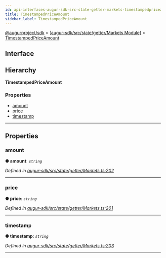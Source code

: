```yaml
---
id: api-interfaces-augur-sdk-src-state-getter-markets-timestampedpriceamount
title: TimestampedPriceAmount
sidebar_label: TimestampedPriceAmount
---
```


[@augurproject/sdk](api-readme.md) > [[augur-sdk/src/state/getter/Markets Module]](api-modules-augur-sdk-src-state-getter-markets-module.md) > [TimestampedPriceAmount](api-interfaces-augur-sdk-src-state-getter-markets-timestampedpriceamount.md)

## Interface

## Hierarchy

**TimestampedPriceAmount**

### Properties

* [amount](api-interfaces-augur-sdk-src-state-getter-markets-timestampedpriceamount.md#amount)
* [price](api-interfaces-augur-sdk-src-state-getter-markets-timestampedpriceamount.md#price)
* [timestamp](api-interfaces-augur-sdk-src-state-getter-markets-timestampedpriceamount.md#timestamp)

---

## Properties

<a id="amount"></a>

###  amount

**● amount**: *`string`*

*Defined in [augur-sdk/src/state/getter/Markets.ts:202](https://github.com/AugurProject/augur/blob/304ca83772/packages/augur-sdk/src/state/getter/Markets.ts#L202)*

___
<a id="price"></a>

###  price

**● price**: *`string`*

*Defined in [augur-sdk/src/state/getter/Markets.ts:201](https://github.com/AugurProject/augur/blob/304ca83772/packages/augur-sdk/src/state/getter/Markets.ts#L201)*

___
<a id="timestamp"></a>

###  timestamp

**● timestamp**: *`string`*

*Defined in [augur-sdk/src/state/getter/Markets.ts:203](https://github.com/AugurProject/augur/blob/304ca83772/packages/augur-sdk/src/state/getter/Markets.ts#L203)*

___

